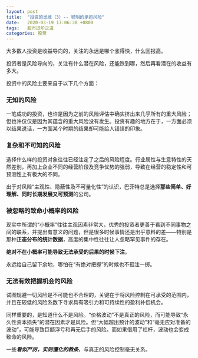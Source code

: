 ```yaml
---
layout: post
title:  "投资的思维（3）-- 聪明的承担风险"
date:   2020-03-19 17:06:38 +0800
tags:   股市进阶之道
categories: 股票
---
```


大多数人投资是收益导向的，关注的永远是哪个涨得快，什么回报高。

投资者是风险导向的，关注有什么潜在风险，还能跌到哪，然后再看潜在的收益有多大。

投资中的风险主要来自于以下几个方面：

### 无知的风险

一笔成功的投资，也许是因为之前的风险评估中确实挤出来几乎所有的重大风险；但也许仅仅是因为其蕴含的重大风险没有发生。投资有趣的地方在于，一方面必须以结果说话，一方面某个时期的结果却可能给人错误的印象。

### 复杂和不可知的风险

选择什么样的投资对象往往已经注定了之后的风险程度。行业属性与生意特性的天然差别，再加上企业不同的经营阶段及竞争优势的强弱，导致在经营的稳定性和可预测性上有极大的不同。

出于对风险“主观性、隐蔽性及不可量化性”的认识，巴菲特总是选择**那些简单、好理解、同时长期发展又可预测**的公司。

### 被忽略的致命小概率的风险

现实中所谓的“小概率”往往主观因素非常大，优秀的投资者更善于看到不同事物之间的联系，并提出有意义的问题，但是很多时候事情还是出乎意料的差——特别是那种**正态分布的统计数据**，高度的集中性往往让人忽略罕见事件的存在。

**绝对不在小概率可能导致无法承受的后果的时候下注**。

永远给自己留下余地，哪怕在“有绝对把握”的时候也不孤注一掷。

### 无法有效把握机会的风险

试图规避一切风险是不可能也不合理的，关键在于将风险控制在可承受的范围内，并且在较低的风险系数下寻求具有吸引力和可持续性的盈利补偿机会。


同样重要的，是知道什么不是风险。“价格波动”不是真正的风险，而可能导致“永久性资本损失”的潜在因素才是风险。但“大幅超出预计的波动”和“毫无应对准备的波动”，可能导致巨额浮亏和再无后手的风险。而如果借用了杠杆，波动也会变成致命的风险。

一些***看似严厉，实则僵化的教条***，与真正的风险控制毫无关系。
